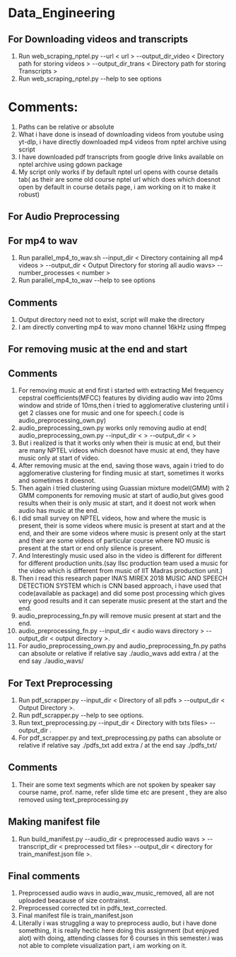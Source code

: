 # Data_Engineering

## For Downloading videos and transcripts
1. Run web_scraping_nptel.py --url  < url >  --output_dir_video  < Directory path for storing videos > --output_dir_trans < Directory path for storing Transcripts >
2. Run web_scraping_nptel.py --help to see options

# Comments:
1. Paths can be relative or absolute
2. What i have done is insead of downloading videos from youtube using yt-dlp, i have directly downloaded mp4 videos from nptel archive using script
3. I have downloaded pdf transcripts from google drive links available on nptel archive using gdown package
4. My script only works if by default nptel url opens with course details tab( as their are some old course nptel url which does which doesnot open by default in course details page, i am working on it to make it robust)

## For Audio Preprocessing

## For mp4 to wav

1. Run parallel_mp4_to_wav.sh --input_dir < Directory containing all mp4 videos > --output_dir < Output Directory for storing all audio wavs> --number_processes < number >
2. Run parallel_mp4_to_wav --help to see options

## Comments
1. Output directory need not to exist, script will make the directory
2. I am directly converting mp4 to wav mono channel 16kHz using ffmpeg

## For removing music at the end and start

## Comments
1. For removing music at end first i started with extracting Mel frequency cepstral coefficients(MFCC) features by dividing audio wav into 20ms window and stride of 10ms,then i tried to agglomerative clustering until i get 2 classes one for music and one for speech.( code is audio_preprocessing_own.py)
2. audio_preprocessing_own.py works only removing audio at end(  audio_preprocessing_own.py --input_dir < > --output_dir < >
3. But i realized is that it works only when their is music at end, but their are many NPTEL videos which doesnot have music at end, they have music only at start of video.
4. After removing music at the end, saving those wavs, again i tried to do agglomerative clustering for finding music at start, sometimes it works and sometimes it doesnot.
5. Then again i tried clustering using Guassian mixture model(GMM) with 2 GMM components for removing music at start of audio,but gives good results when their is only music at start, and it doest not work when audio has music at the end.
6. I did small survey on NPTEL videos, how and where the music is present, their is some videos where music is present at start and at the end, and their are some videos where music is present only at the start and their are some videos of particular course where NO music is present at the start or end only silence is present.
7. And Interestingly music used also in the video is different for different for different production units.(say IIsc production team used a music for the video which is different from music of IIT Madras production unit.)
8. Then i read this research paper INA’S MIREX 2018 MUSIC AND SPEECH DETECTION SYSTEM which is CNN based approach, i have used that code(available as package) and did some post processing which gives very good results and it can seperate music present at the start and the end.
9. audio_preprocessing_fn.py will remove music present at start and the end.
10. audio_preprocessing_fn.py --input_dir < audio wavs directory > --output_dir < output directory >.
11. For audio_preprocessing_own.py and audio_preprocessing_fn.py paths can absolute or relative if relative say ./audio_wavs  add extra / at the end say ./audio_wavs/

## For Text Preprocessing

1. Run pdf_scrapper.py --input_dir < Directory of all pdfs > --output_dir < Output Directory  >.
2. Run pdf_scrapper.py --help to see options.
3. Run text_preprocessing.py --input_dir < Directory with txts files> --output_dir <Output Directory >.
4. For pdf_scrapper.py and text_preprocessing.py paths can absolute or relative if relative say ./pdfs_txt  add extra / at the end say ./pdfs_txt/

## Comments

1. Their are some text segments which are not spoken by speaker say course name, prof. name, refer slide time etc are present , they are also removed using text_preprocessing.py

## Making manifest file

1. Run build_manifest.py --audio_dir < preprocessed audio wavs > --transcript_dir < preprocessed txt files> --output_dir < directory for train_manifest.json file >.


## Final comments

1. Preprocessed audio wavs in audio_wav_music_removed, all are not uploaded beacause of size contrainst.
2. Preprocessed corrected txt in pdfs_text_corrected.
3. Final manifest file is train_manifest.json
4. Literally i was struggling a way to preprocess audio, but i have done something, it is really hectic here doing this assignment (but enjoyed alot) with doing, attending classes for 6 courses in this semester.i was not able to complete visualization part, i am working on it.






